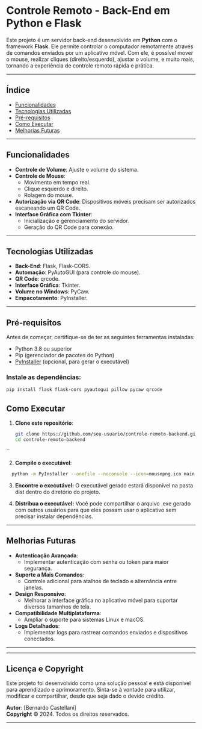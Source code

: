 # **Controle Remoto - Back-End em Python e Flask**

Este projeto é um servidor back-end desenvolvido em **Python** com o framework **Flask**. Ele permite controlar o computador remotamente através de comandos enviados por um aplicativo móvel. Com ele, é possível mover o mouse, realizar cliques (direito/esquerdo), ajustar o volume, e muito mais, tornando a experiência de controle remoto rápida e prática.

---

## **Índice**
- [Funcionalidades](#funcionalidades)
- [Tecnologias Utilizadas](#tecnologias-utilizadas)
- [Pré-requisitos](#pré-requisitos)
- [Como Executar](#como-executar)
- [Melhorias Futuras](#melhorias-futuras)

---

## **Funcionalidades**

- **Controle de Volume**: Ajuste o volume do sistema.
- **Controle de Mouse**:
  - Movimento em tempo real.
  - Clique esquerdo e direito.
  - Rolagem do mouse.
- **Autorização via QR Code**: Dispositivos móveis precisam ser autorizados escaneando um QR Code.
- **Interface Gráfica com Tkinter**:
  - Inicialização e gerenciamento do servidor.
  - Geração do QR Code para conexão.

---

## **Tecnologias Utilizadas**

- **Back-End**: Flask, Flask-CORS.
- **Automação**: PyAutoGUI (para controle do mouse).
- **QR Code**: qrcode.
- **Interface Gráfica**: Tkinter.
- **Volume no Windows**: PyCaw.
- **Empacotamento**: PyInstaller.

---

## **Pré-requisitos**

Antes de começar, certifique-se de ter as seguintes ferramentas instaladas:

- Python 3.8 ou superior
- Pip (gerenciador de pacotes do Python)
- [PyInstaller](https://pyinstaller.org/) (opcional, para gerar o executável)

### Instale as dependências:

```bash
pip install flask flask-cors pyautogui pillow pycaw qrcode
```
## **Como Executar**

1. **Clone este repositório**:
   ```bash
   git clone https://github.com/seu-usuario/controle-remoto-backend.git
   cd controle-remoto-backend
  ``

2. **Compile o executável**:
```bash
  python -m PyInstaller --onefile --noconsole --icon=mousepng.ico main.py
```

3. **Encontre o executável:** O executável gerado estará disponível na pasta dist dentro do diretório do projeto.

4. **Distribua o executável:** Você pode compartilhar o arquivo .exe gerado com outros usuários para que eles possam usar o aplicativo sem precisar instalar dependências.

---

## **Melhorias Futuras**

- **Autenticação Avançada**:
  - Implementar autenticação com senha ou token para maior segurança.
- **Suporte a Mais Comandos**:
  - Controle adicional para atalhos de teclado e alternância entre janelas.
- **Design Responsivo**:
  - Melhorar a interface gráfica no aplicativo móvel para suportar diversos tamanhos de tela.
- **Compatibilidade Multiplataforma**:
  - Ampliar o suporte para sistemas Linux e macOS.
- **Logs Detalhados**:
  - Implementar logs para rastrear comandos enviados e dispositivos conectados.

---

---

## **Licença e Copyright**

Este projeto foi desenvolvido como uma solução pessoal e está disponível para aprendizado e aprimoramento. Sinta-se à vontade para utilizar, modificar e compartilhar, desde que seja dado o devido crédito.

**Autor**: [Bernardo Castellani]  
**Copyright** © 2024. Todos os direitos reservados.

---

